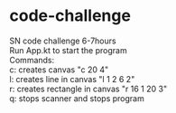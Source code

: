 # code-challenge
SN code challenge 6-7hours<br />
Run App.kt to start the program<br />
Commands:<br />
c: creates canvas "c 20 4"<br />
l: creates line in canvas "l 1 2 6 2"<br />
r: creates rectangle in canvas "r 16 1 20 3"<br />
q: stops scanner and stops program<br />
